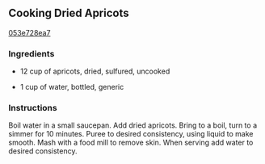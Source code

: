 ## Cooking Dried Apricots

[053e728ea7](http://www.food.com/recipe/cooking-dried-apricots-307960)

### Ingredients

 - 12 cup of apricots, dried, sulfured, uncooked

 - 1 cup of water, bottled, generic

### Instructions

Boil water in a small saucepan. Add dried apricots. Bring to a boil, turn to a simmer for 10 minutes. Puree to desired consistency, using liquid to make smooth. Mash with a food mill to remove skin. When serving add water to desired consistency.